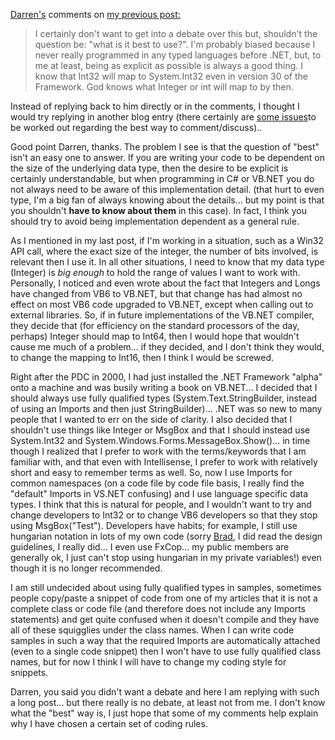[Darren's](http://dotnetweblogs.com/DNeimke) comments on [my previous post:](http://dotnetweblogs.com/duncanma/Posts/4921.aspx)

> I certainly don't want to get into a debate over this but, shouldn't the question be: "what is it best to use?". I'm probably biased because I never really programmed in any typed languages before .NET, but, to me at least, being as explicit as possible is always a good thing. I know that Int32 will map to System.Int32 even in version 30 of the Framework. God knows what Integer or int will map to by then.

Instead of replying back to him directly or in the comments, I thought I would try replying in another blog entry (there certainly are [some issues](http://dotnetweblogs.com/DNeimke/posts/4910.aspx)to be worked out regarding the best way to comment/discuss)..

Good point Darren, thanks. The problem I see is that the question of "best" isn't an easy one to answer. If you are writing your code to be dependent on the size of the underlying data type, then the desire to be explicit is certainly understandable, but when programming in C# or VB.NET you do not always need to be aware of this implementation detail. (that hurt to even type, I'm a big fan of always knowing about the details... but my point is that you shouldn't **have to know about them** in this case). In fact, I think you should try to avoid being implementation dependent as a general rule.

As I mentioned in my last post, if I'm working in a situation, such as a Win32 API call, where the exact size of the integer, the number of bits involved, is relevant then I use it. In all other situations, I need to know that my data type (Integer) is _big enough_ to hold the range of values I want to work with. Personally, I noticed and even wrote about the fact that Integers and Longs have changed from VB6 to VB.NET, but that change has had almost no effect on most VB6 code upgraded to VB.NET, except when calling out to external libraries. So, if in future implementations of the VB.NET compiler, they decide that (for efficiency on the standard processors of the day, perhaps) Integer should map to Int64, then I would hope that wouldn't cause me much of a problem... if they decided, and I don't think they would, to change the mapping to Int16, then I think I would be screwed.

Right after the PDC in 2000, I had just installed the .NET Framework "alpha" onto a machine and was busily writing a book on VB.NET... I decided that I should always use fully qualified types (System.Text.StringBuilder, instead of using an Imports and then just StringBuilder)... .NET was so new to many people that I wanted to err on the side of clarity. I also decided that I shouldn't use things like Integer or MsgBox and that I should instead use System.Int32 and System.Windows.Forms.MessageBox.Show()... in time though I realized that I prefer to work with the terms/keywords that I am familiar with, and that even with Intellisense, I prefer to work with relatively short and easy to remember terms as well. So, now I use Imports for common namespaces (on a code file by code file basis, I really find the "default" Imports in VS.NET confusing) and I use language specific data types. I think that this is natural for people, and I wouldn't want to try and change developers to Int32 or to change VB6 developers so that they stop using MsgBox("Test"). Developers have habits; for example, I still use hungarian notation in lots of my own code (sorry [Brad](http://blogs.gotdotnet.com/BradA/), I did read the design guidelines, I really did... I even use FxCop... my public members are generally ok, I just can't stop using hungarian in my private variables!) even though it is no longer recommended.

I am still undecided about using fully qualified types in samples, sometimes people copy/paste a snippet of code from one of my articles that it is not a complete class or code file (and therefore does not include any Imports statements) and get quite confused when it doesn't compile and they have all of these squigglies under the class names. When I can write code samples in such a way that the required Imports are automatically attached (even to a single code snippet) then I won't have to use fully qualified class names, but for now I think I will have to change my coding style for snippets.

Darren, you said you didn't want a debate and here I am replying with such a long post... but there really is no debate, at least not from me. I don't know what the "best" way is, I just hope that some of my comments help explain why I have chosen a certain set of coding rules.